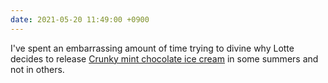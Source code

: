 ```yaml
---
date: 2021-05-20 11:49:00 +0900
---
```


I've spent an embarrassing amount of time trying to divine why Lotte decides to release [Crunky mint chocolate ice cream](https://www.city-cost.com/blogs/Jackson/wmVZd-food) in some summers and not in others.
